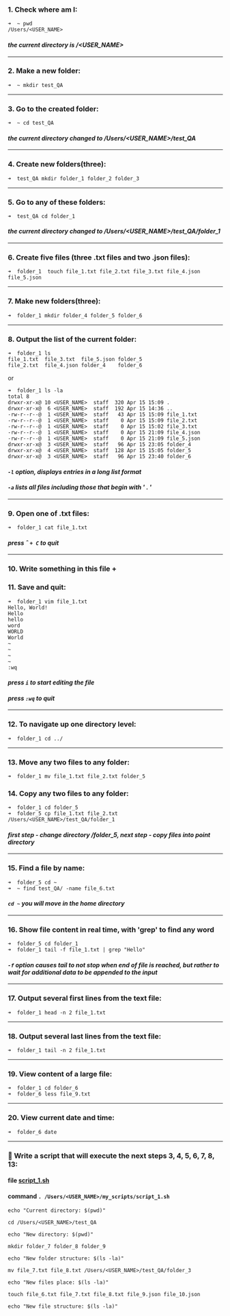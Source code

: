 ### 1. Check where am I: 
```
➜  ~ pwd
/Users/<USER_NAME>
```
#### *the current directory is /<USER_NAME>*
---
### 2. Make a new folder:
```
➜  ~ mkdir test_QA
```
---
### 3. Go to the created folder:
```
➜  ~ cd test_QA
```
#### *the current directory changed to /Users/<USER_NAME>/test_QA*
---
### 4. Create new folders(three):
```
➜  test_QA mkdir folder_1 folder_2 folder_3
```
---
### 5. Go to any of these folders:
```
➜  test_QA cd folder_1
```
#### *the current directory changed to /Users/<USER_NAME>/test_QA/folder_1*
---
### 6. Create five files (three .txt files and two .json files):
```
➜  folder_1  touch file_1.txt file_2.txt file_3.txt file_4.json file_5.json
```
---
### 7. Make new folders(three):
```
➜  folder_1 mkdir folder_4 folder_5 folder_6
```
---
### 8. Output the list of the current folder:
```
➜  folder_1 ls
file_1.txt  file_3.txt  file_5.json folder_5
file_2.txt  file_4.json folder_4    folder_6
```
or
```
➜  folder_1 ls -la
total 8
drwxr-xr-x@ 10 <USER_NAME>  staff  320 Apr 15 15:09 .
drwxr-xr-x@  6 <USER_NAME>  staff  192 Apr 15 14:36 ..
-rw-r--r--@  1 <USER_NAME>  staff   43 Apr 15 15:09 file_1.txt
-rw-r--r--@  1 <USER_NAME>  staff    0 Apr 15 15:09 file_2.txt
-rw-r--r--@  1 <USER_NAME>  staff    0 Apr 15 15:02 file_3.txt
-rw-r--r--@  1 <USER_NAME>  staff    0 Apr 15 21:09 file_4.json
-rw-r--r--@  1 <USER_NAME>  staff    0 Apr 15 21:09 file_5.json
drwxr-xr-x@  3 <USER_NAME>  staff   96 Apr 15 23:05 folder_4
drwxr-xr-x@  4 <USER_NAME>  staff  128 Apr 15 15:05 folder_5
drwxr-xr-x@  3 <USER_NAME>  staff   96 Apr 15 23:40 folder_6
```
#### *```-l```	option, displays entries in a long list format*
#### *```-a``` 	lists all files including those that begin with ' . '*
---
### 9. Open one of .txt files:
```
➜  folder_1 cat file_1.txt
```
#### *press &circ; ```+ C``` to  quit*
---
### 10. Write something in this file + 
### 11. Save and quit: 
```
➜  folder_1 vim file_1.txt
Hello, World!
Hello
hello
word
WORLD
World
~                                                                                       
~                                                                                         
~                                                                                       
~                                                                                         
:wq
```
#### *press ```i``` to start editing the file*
#### *press ```:wq``` to quit*
---
### 12. To navigate up one directory level:
```
➜  folder_1 cd ../
```
---
### 13. Move any two files to any folder:
```
➜  folder_1 mv file_1.txt file_2.txt folder_5 
```
### 14. Copy any two files to any folder:
```
➜  folder_1 cd folder_5  
➜  folder_5 cp file_1.txt file_2.txt /Users/<USER_NAME>/test_QA/folder_1
```
#### *first step - change directory /folder_5, next step - copy files into point directory*
---
### 15. Find a file by name:
```
➜  folder_5 cd ~
➜  ~ find test_QA/ -name file_6.txt
```
#### *```cd ~``` you will move in the home directory*
---
### 16. Show file content in real time, with 'grep' to find any word
```
➜  folder_5 cd folder_1
➜  folder_1 tail -f file_1.txt | grep "Hello"
```
#### *```-f``` option causes tail to not stop when end of file is reached, but rather to wait for additional data to be appended to the input*
---
### 17. Output several first lines from the text file:
```
➜  folder_1 head -n 2 file_1.txt  
```
---
### 18. Output several last lines from the text file:
```
➜  folder_1 tail -n 2 file_1.txt  
```
---
### 19. View content of a large file:
```
➜  folder_1 cd folder_6
➜  folder_6 less file_9.txt
```
---
### 20. View current date and time:
```
➜  folder_6 date
```
---
### :dizzy: Write a script that will execute the next steps 3, 4, 5, 6, 7, 8, 13:
#### file [script_1.sh](script_1.sh)
#### command ```. /Users/<USER_NAME>/my_scripts/script_1.sh```
```
echo "Current directory: $(pwd)"

cd /Users/<USER_NAME>/test_QA

echo "New directory: $(pwd)"

mkdir folder_7 folder_8 folder_9 

echo "New folder structure: $(ls -la)" 

mv file_7.txt file_8.txt /Users/<USER_NAME>/test_QA/folder_3

echo "New files place: $(ls -la)" 

touch file_6.txt file_7.txt file_8.txt file_9.json file_10.json

echo "New file structure: $(ls -la)"
```